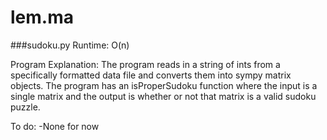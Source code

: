 # lem.ma

###sudoku.py
Runtime: O(n)

Program Explanation:
  The program reads in a string of ints from a specifically formatted data file and converts them into sympy matrix objects. The program has an isProperSudoku function where the input is a single matrix and the output is whether or not that matrix is a valid sudoku puzzle.

To do:
	-None for now
